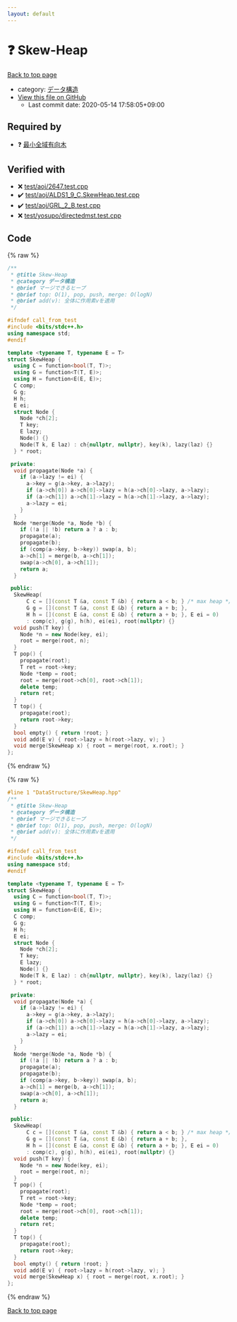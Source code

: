 ```yaml
---
layout: default
---
```


<!-- mathjax config similar to math.stackexchange -->
<script type="text/javascript" async
  src="https://cdnjs.cloudflare.com/ajax/libs/mathjax/2.7.5/MathJax.js?config=TeX-MML-AM_CHTML">
</script>
<script type="text/x-mathjax-config">
  MathJax.Hub.Config({
    TeX: { equationNumbers: { autoNumber: "AMS" }},
    tex2jax: {
      inlineMath: [ ['$','$'] ],
      processEscapes: true
    },
    "HTML-CSS": { matchFontHeight: false },
    displayAlign: "left",
    displayIndent: "2em"
  });
</script>

<script type="text/javascript" src="https://cdnjs.cloudflare.com/ajax/libs/jquery/3.4.1/jquery.min.js"></script>
<script src="https://cdn.jsdelivr.net/npm/jquery-balloon-js@1.1.2/jquery.balloon.min.js" integrity="sha256-ZEYs9VrgAeNuPvs15E39OsyOJaIkXEEt10fzxJ20+2I=" crossorigin="anonymous"></script>
<script type="text/javascript" src="../../assets/js/copy-button.js"></script>
<link rel="stylesheet" href="../../assets/css/copy-button.css" />


# :question: Skew-Heap

<a href="../../index.html">Back to top page</a>

* category: <a href="../../index.html#c1c7278649b583761cecd13e0628181d">データ構造</a>
* <a href="{{ site.github.repository_url }}/blob/master/DataStructure/SkewHeap.hpp">View this file on GitHub</a>
    - Last commit date: 2020-05-14 17:58:05+09:00




## Required by

* :question: <a href="../Graph/MinimumSpanningAborescense.hpp.html">最小全域有向木</a>


## Verified with

* :x: <a href="../../verify/test/aoj/2647.test.cpp.html">test/aoj/2647.test.cpp</a>
* :heavy_check_mark: <a href="../../verify/test/aoj/ALDS1_9_C.SkewHeap.test.cpp.html">test/aoj/ALDS1_9_C.SkewHeap.test.cpp</a>
* :heavy_check_mark: <a href="../../verify/test/aoj/GRL_2_B.test.cpp.html">test/aoj/GRL_2_B.test.cpp</a>
* :x: <a href="../../verify/test/yosupo/directedmst.test.cpp.html">test/yosupo/directedmst.test.cpp</a>


## Code

<a id="unbundled"></a>
{% raw %}
```cpp
/**
 * @title Skew-Heap
 * @category データ構造
 * @brief マージできるヒープ
 * @brief top: O(1), pop, push, merge: O(logN)
 * @brief add(v): 全体に作用素vを適用
 */

#ifndef call_from_test
#include <bits/stdc++.h>
using namespace std;
#endif

template <typename T, typename E = T>
struct SkewHeap {
  using C = function<bool(T, T)>;
  using G = function<T(T, E)>;
  using H = function<E(E, E)>;
  C comp;
  G g;
  H h;
  E ei;
  struct Node {
    Node *ch[2];
    T key;
    E lazy;
    Node() {}
    Node(T k, E laz) : ch{nullptr, nullptr}, key(k), lazy(laz) {}
  } * root;

 private:
  void propagate(Node *a) {
    if (a->lazy != ei) {
      a->key = g(a->key, a->lazy);
      if (a->ch[0]) a->ch[0]->lazy = h(a->ch[0]->lazy, a->lazy);
      if (a->ch[1]) a->ch[1]->lazy = h(a->ch[1]->lazy, a->lazy);
      a->lazy = ei;
    }
  }
  Node *merge(Node *a, Node *b) {
    if (!a || !b) return a ? a : b;
    propagate(a);
    propagate(b);
    if (comp(a->key, b->key)) swap(a, b);
    a->ch[1] = merge(b, a->ch[1]);
    swap(a->ch[0], a->ch[1]);
    return a;
  }

 public:
  SkewHeap(
      C c = [](const T &a, const T &b) { return a < b; } /* max heap */,
      G g = [](const T &a, const E &b) { return a + b; },
      H h = [](const E &a, const E &b) { return a + b; }, E ei = 0)
      : comp(c), g(g), h(h), ei(ei), root(nullptr) {}
  void push(T key) {
    Node *n = new Node(key, ei);
    root = merge(root, n);
  }
  T pop() {
    propagate(root);
    T ret = root->key;
    Node *temp = root;
    root = merge(root->ch[0], root->ch[1]);
    delete temp;
    return ret;
  }
  T top() {
    propagate(root);
    return root->key;
  }
  bool empty() { return !root; }
  void add(E v) { root->lazy = h(root->lazy, v); }
  void merge(SkewHeap x) { root = merge(root, x.root); }
};
```
{% endraw %}

<a id="bundled"></a>
{% raw %}
```cpp
#line 1 "DataStructure/SkewHeap.hpp"
/**
 * @title Skew-Heap
 * @category データ構造
 * @brief マージできるヒープ
 * @brief top: O(1), pop, push, merge: O(logN)
 * @brief add(v): 全体に作用素vを適用
 */

#ifndef call_from_test
#include <bits/stdc++.h>
using namespace std;
#endif

template <typename T, typename E = T>
struct SkewHeap {
  using C = function<bool(T, T)>;
  using G = function<T(T, E)>;
  using H = function<E(E, E)>;
  C comp;
  G g;
  H h;
  E ei;
  struct Node {
    Node *ch[2];
    T key;
    E lazy;
    Node() {}
    Node(T k, E laz) : ch{nullptr, nullptr}, key(k), lazy(laz) {}
  } * root;

 private:
  void propagate(Node *a) {
    if (a->lazy != ei) {
      a->key = g(a->key, a->lazy);
      if (a->ch[0]) a->ch[0]->lazy = h(a->ch[0]->lazy, a->lazy);
      if (a->ch[1]) a->ch[1]->lazy = h(a->ch[1]->lazy, a->lazy);
      a->lazy = ei;
    }
  }
  Node *merge(Node *a, Node *b) {
    if (!a || !b) return a ? a : b;
    propagate(a);
    propagate(b);
    if (comp(a->key, b->key)) swap(a, b);
    a->ch[1] = merge(b, a->ch[1]);
    swap(a->ch[0], a->ch[1]);
    return a;
  }

 public:
  SkewHeap(
      C c = [](const T &a, const T &b) { return a < b; } /* max heap */,
      G g = [](const T &a, const E &b) { return a + b; },
      H h = [](const E &a, const E &b) { return a + b; }, E ei = 0)
      : comp(c), g(g), h(h), ei(ei), root(nullptr) {}
  void push(T key) {
    Node *n = new Node(key, ei);
    root = merge(root, n);
  }
  T pop() {
    propagate(root);
    T ret = root->key;
    Node *temp = root;
    root = merge(root->ch[0], root->ch[1]);
    delete temp;
    return ret;
  }
  T top() {
    propagate(root);
    return root->key;
  }
  bool empty() { return !root; }
  void add(E v) { root->lazy = h(root->lazy, v); }
  void merge(SkewHeap x) { root = merge(root, x.root); }
};

```
{% endraw %}

<a href="../../index.html">Back to top page</a>

